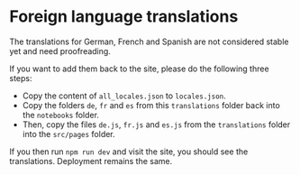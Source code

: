 # Foreign language translations

The translations for German, French and Spanish are not considered stable yet 
and need proofreading.

If you want to add them back to the site, please do the following three steps:

- Copy the content of `all_locales.json` to `locales.json`.
- Copy the folders `de`, `fr` and `es` from this `translations` folder back into
  the `notebooks` folder.
- Then, copy the files `de.js`, `fr.js` and `es.js` from the `translations` folder
  into the `src/pages` folder.

If you then run `npm run dev` and visit the site, you should see the translations.
Deployment remains the same.